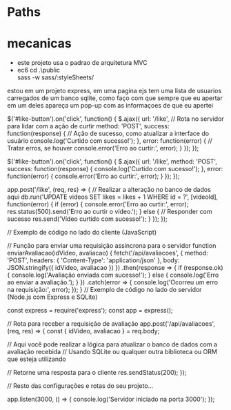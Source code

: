 # Paths
# mecanicas
- este projeto usa o padrao de arquitetura MVC
- ec6
cd .\public\
sass -w sass/:styleSheets/


estou em um projeto express, em uma pagina ejs tem uma lista de usuarios carregados de um banco sqlite, como faço com que sempre que eu apertar em um deles apareça um pop-up com as informaçoes de que eu apertei


$('#like-button').on('click', function() {
  $.ajax({
    url: '/like', // Rota no servidor para lidar com a ação de curtir
    method: 'POST',
    success: function(response) {
      // Ação de sucesso, como atualizar a interface do usuário
      console.log('Curtido com sucesso!');
    },
    error: function(error) {
      // Tratar erros, se houver
      console.error('Erro ao curtir:', error);
    }
  });
});

$('#like-button').on('click', function() {
$.ajax({
url: '/like',
method: 'POST',
success: function(response) {
console.log('Curtido com sucesso!');
},
error: function(error) {
console.error('Erro ao curtir:', error);
}
});
});

app.post('/like', (req, res) => {
  // Realizar a alteração no banco de dados aqui
  db.run('UPDATE videos SET likes = likes + 1 WHERE id = ?', [videoId], function(error) {
    if (error) {
      console.error('Erro ao curtir:', error);
      res.status(500).send('Erro ao curtir o vídeo.');
    } else {
      // Responder com sucesso
      res.send('Vídeo curtido com sucesso!');
    }
  });
});

// Exemplo de código no lado do cliente (JavaScript)

// Função para enviar uma requisição assíncrona para o servidor
function enviarAvaliacao(idVideo, avaliacao) {
  fetch('/api/avaliacoes', {
    method: 'POST',
    headers: {
      'Content-Type': 'application/json'
    },
    body: JSON.stringify({ idVideo, avaliacao })
  })
  .then(response => {
    if (response.ok) {
      console.log('Avaliação enviada com sucesso!');
    } else {
      console.log('Erro ao enviar a avaliação.');
    }
  })
  .catch(error => {
    console.log('Ocorreu um erro na requisição:', error);
  });
}
// Exemplo de código no lado do servidor (Node.js com Express e SQLite)

const express = require('express');
const app = express();

// Rota para receber a requisição de avaliação
app.post('/api/avaliacoes', (req, res) => {
  const { idVideo, avaliacao } = req.body;

  // Aqui você pode realizar a lógica para atualizar o banco de dados com a avaliação recebida
  // Usando SQLite ou qualquer outra biblioteca ou ORM que esteja utilizando

  // Retorne uma resposta para o cliente
  res.sendStatus(200);
});

// Resto das configurações e rotas do seu projeto...

app.listen(3000, () => {
  console.log('Servidor iniciado na porta 3000');
});
